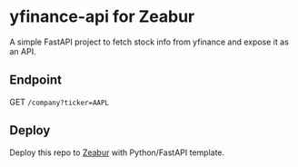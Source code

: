 # yfinance-api for Zeabur

A simple FastAPI project to fetch stock info from yfinance and expose it as an API.

## Endpoint

GET `/company?ticker=AAPL`

## Deploy

Deploy this repo to [Zeabur](https://zeabur.com) with Python/FastAPI template.